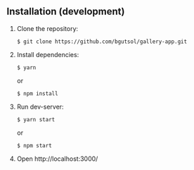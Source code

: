 ## Installation (development)

1. Clone the repository:
    ```
    $ git clone https://github.com/bgutsol/gallery-app.git
    ```
2. Install dependencies:
    ```
    $ yarn
    ```
    or
    ```
    $ npm install
    ```
3. Run dev-server:
    ```
    $ yarn start
    ```
    or
    ```
    $ npm start
    ```
4. Open http://localhost:3000/

